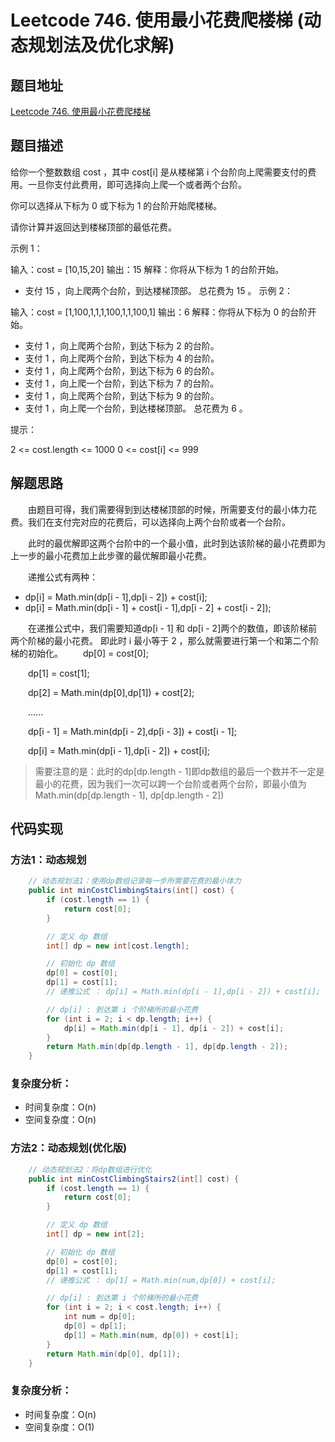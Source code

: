 # Leetcode 746. 使用最小花费爬楼梯 (动态规划法及优化求解)

## 题目地址
[Leetcode 746. 使用最小花费爬楼梯](https://leetcode-cn.com/problems/min-cost-climbing-stairs/)

## 题目描述

给你一个整数数组 cost ，其中 cost[i] 是从楼梯第 i 个台阶向上爬需要支付的费用。一旦你支付此费用，即可选择向上爬一个或者两个台阶。

你可以选择从下标为 0 或下标为 1 的台阶开始爬楼梯。

请你计算并返回达到楼梯顶部的最低花费。

示例 1：

输入：cost = [10,15,20]
输出：15
解释：你将从下标为 1 的台阶开始。
- 支付 15 ，向上爬两个台阶，到达楼梯顶部。
  总花费为 15 。
  示例 2：

输入：cost = [1,100,1,1,1,100,1,1,100,1]
输出：6
解释：你将从下标为 0 的台阶开始。
- 支付 1 ，向上爬两个台阶，到达下标为 2 的台阶。
- 支付 1 ，向上爬两个台阶，到达下标为 4 的台阶。
- 支付 1 ，向上爬两个台阶，到达下标为 6 的台阶。
- 支付 1 ，向上爬一个台阶，到达下标为 7 的台阶。
- 支付 1 ，向上爬两个台阶，到达下标为 9 的台阶。
- 支付 1 ，向上爬一个台阶，到达楼梯顶部。
  总花费为 6 。

提示：

2 <= cost.length <= 1000
0 <= cost[i] <= 999

## 解题思路
&emsp;&emsp;由题目可得，我们需要得到到达楼梯顶部的时候，所需要支付的最小体力花费。我们在支付完对应的花费后，可以选择向上两个台阶或者一个台阶。

&emsp;&emsp;此时的最优解即这两个台阶中的一个最小值，此时到达该阶梯的最小花费即为上一步的最小花费加上此步骤的最优解即最小花费。

&emsp;&emsp;递推公式有两种：
 - dp[i] = Math.min(dp[i - 1],dp[i - 2]) + cost[i];
 - dp[i] = Math.min(dp[i - 1] + cost[i - 1],dp[i - 2] + cost[i - 2]);

&emsp;&emsp;在递推公式中，我们需要知道dp[i - 1] 和 dp[i - 2]两个的数值，即该阶梯前两个阶梯的最小花费。
即此时 i 最小等于 2 ，那么就需要进行第一个和第二个阶梯的初始化。
&emsp;&emsp;dp[0] = cost[0];

&emsp;&emsp;dp[1] = cost[1];

&emsp;&emsp;dp[2] = Math.min(dp[0],dp[1]) + cost[2];

&emsp;&emsp;......

&emsp;&emsp;dp[i - 1] = Math.min(dp[i - 2],dp[i - 3]) + cost[i - 1];

&emsp;&emsp;dp[i] = Math.min(dp[i - 1],dp[i - 2]) + cost[i];

> 需要注意的是：此时的dp[dp.length - 1]即dp数组的最后一个数并不一定是最小的花费，因为我们一次可以跨一个台阶或者两个台阶，即最小值为Math.min(dp[dp.length - 1], dp[dp.length - 2])

## 代码实现

### 方法1：动态规划
```java
    // 动态规划法1：使用dp数组记录每一步所需要花费的最小体力
    public int minCostClimbingStairs(int[] cost) {
        if (cost.length == 1) {
            return cost[0];
        }

        // 定义 dp 数组
        int[] dp = new int[cost.length];

        // 初始化 dp 数组
        dp[0] = cost[0];
        dp[1] = cost[1];
        // 递推公式 ： dp[i] = Math.min(dp[i - 1],dp[i - 2]) + cost[i];

        // dp[i] : 到达第 i 个阶梯所的最小花费
        for (int i = 2; i < dp.length; i++) {
            dp[i] = Math.min(dp[i - 1], dp[i - 2]) + cost[i];
        }
        return Math.min(dp[dp.length - 1], dp[dp.length - 2]);
    }
```
### 复杂度分析：
- 时间复杂度：O(n)
- 空间复杂度：O(n)

### 方法2：动态规划(优化版)
```java
    // 动态规划法2：将dp数组进行优化
    public int minCostClimbingStairs2(int[] cost) {
        if (cost.length == 1) {
            return cost[0];
        }

        // 定义 dp 数组
        int[] dp = new int[2];

        // 初始化 dp 数组
        dp[0] = cost[0];
        dp[1] = cost[1];
        // 递推公式 ： dp[1] = Math.min(num,dp[0]) + cost[i];

        // dp[i] : 到达第 i 个阶梯所的最小花费
        for (int i = 2; i < cost.length; i++) {
            int num = dp[0];
            dp[0] = dp[1];
            dp[1] = Math.min(num, dp[0]) + cost[i];
        }
        return Math.min(dp[0], dp[1]);
    }
```
### 复杂度分析：
- 时间复杂度：O(n)
- 空间复杂度：O(1)
